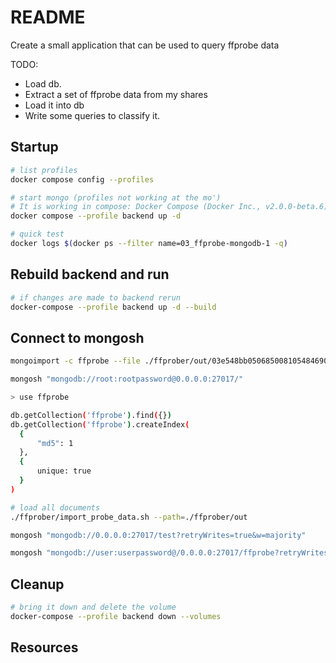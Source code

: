 # README

Create a small application that can be used to query ffprobe data

TODO:

* Load db.
* Extract a set of ffprobe data from my shares
* Load it into db
* Write some queries to classify it.  

## Startup

```sh
# list profiles
docker compose config --profiles               

# start mongo (profiles not working at the mo')
# It is working in compose: Docker Compose (Docker Inc., v2.0.0-beta.6) - Docker Desktop 3.5.2
docker compose --profile backend up -d 

# quick test
docker logs $(docker ps --filter name=03_ffprobe-mongodb-1 -q)
```

## Rebuild backend and run

```sh
# if changes are made to backend rerun
docker-compose --profile backend up -d --build
```

## Connect to mongosh

```sh
mongoimport -c ffprobe --file ./ffprober/out/03e548bb050685008105484690c578d2.json "mongodb://root:rootpassword@0.0.0.0:27017/ffprobe" --authenticationDatabase admin

mongosh "mongodb://root:rootpassword@0.0.0.0:27017/"

> use ffprobe

db.getCollection('ffprobe').find({})
db.getCollection('ffprobe').createIndex(
  {
      "md5": 1
  },
  {
      unique: true
  }
)

# load all documents
./ffprober/import_probe_data.sh --path=./ffprober/out      
```






```sh
mongosh "mongodb://0.0.0.0:27017/test?retryWrites=true&w=majority" 

mongosh "mongodb://user:userpassword@/0.0.0.0:27017/ffprobe?retryWrites=true&w=majority"
```

## Cleanup

```sh
# bring it down and delete the volume
docker-compose --profile backend down --volumes
```

## Resources

